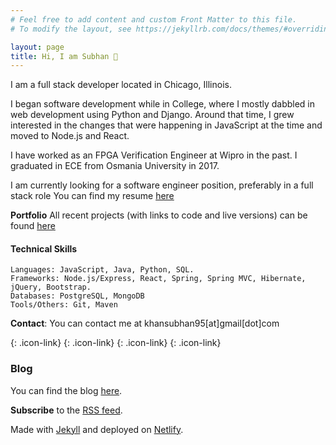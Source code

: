 ```yaml
---
# Feel free to add content and custom Front Matter to this file.
# To modify the layout, see https://jekyllrb.com/docs/themes/#overriding-theme-defaults

layout: page
title: Hi, I am Subhan 👋
---
```

I am a full stack developer located in Chicago, Illinois.

I began software development while in College, where I mostly dabbled in web development using Python and Django. Around that time, I grew interested in the changes that were happening in JavaScript at the time and moved to Node.js and React.

I have worked as an FPGA Verification Engineer at Wipro in the past. I graduated in ECE from Osmania University in 2017.

I am currently looking for a software engineer position, preferably in a full stack role You can find my resume [here](https://drive.google.com/file/d/1nUXzMWQRzkEihO_o3TpTOUsb8oxNLeFh/view?usp=sharing)

**Portfolio** All recent projects (with links to code and live versions) can be found [here](/portfolio)

#### Technical Skills

```
Languages: JavaScript, Java, Python, SQL.
Frameworks: Node.js/Express, React, Spring, Spring MVC, Hibernate, jQuery, Bootstrap.
Databases: PostgreSQL, MongoDB
Tools/Others: Git, Maven
```

**Contact**: You can contact me at khansubhan95[at]gmail[dot]com

[<i class="fab fa-github-square fa-3x"></i>](https://github.com/khansubhan95){: .icon-link}
[<i class="fab fa-linkedin fa-3x"></i>](https://www.linkedin.com/in/khansubhan95){: .icon-link}
[<i class="fab fa-twitter-square fa-3x"></i>](https://twitter.com/khansubhan95){: .icon-link}
[<i class="fas fa-rss-square fa-3x"></i>](/feed.xml){: .icon-link}

### Blog

You can find the blog [here](/blog).

**Subscribe** to the [RSS feed](/feed.xml).

Made with [Jekyll](https://jekyllrb.com/) and deployed on [Netlify](https://www.netlify.com/).
